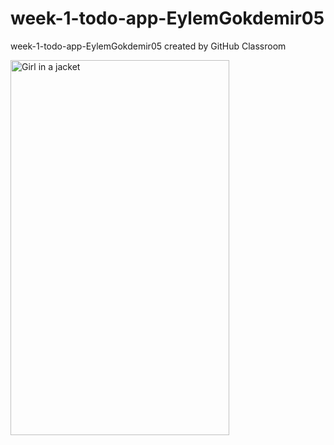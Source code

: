 # week-1-todo-app-EylemGokdemir05
week-1-todo-app-EylemGokdemir05 created by GitHub Classroom

<img src="https://github.com/react-native-bootcamp/week-1-todo-app-EylemGokdemir05/blob/master/todoappss.png" alt="Girl in a jacket" width="350" height="600">
